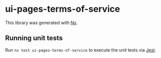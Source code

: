 # ui-pages-terms-of-service

This library was generated with [Nx](https://nx.dev).

## Running unit tests

Run `nx test ui-pages-terms-of-service` to execute the unit tests via [Jest](https://jestjs.io).
